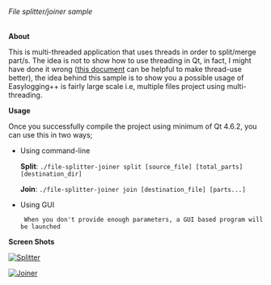 ###### File splitter/joiner sample

**About**

This is multi-threaded application that uses threads in order to split/merge part/s. The idea is not to show how to use threading in Qt, in fact, I might have done it wrong ([this document](http://qt-project.org/wiki/Threads_Events_QObjects) can be helpful to make thread-use better), the idea behind this sample is to show you a possible usage of Easylogging++ is fairly large scale i.e, multiple files project using multi-threading.

**Usage**

Once you successfully compile the project using minimum of Qt 4.6.2, you can use this in two ways;

 * Using command-line

   **Split**: `./file-splitter-joiner split [source_file] [total_parts] [destination_dir]`

   **Join**:  `./file-splitter-joiner join [destination_file] [parts...]`

 * Using GUI

        When you don't provide enough parameters, a GUI based program will be launched

**Screen Shots**

   [![Splitter](http://easylogging.org/images/screenshots/splitter.png)](http://easylogging.org/images/screenshots/splitter.png)

   [![Joiner](http://easylogging.org/images/screenshots/joiner.png)](http://easylogging.org/images/screenshots/joiner.png)
